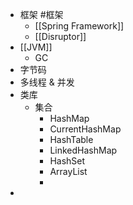 - 框架 #框架
	- [[Spring Framework]]
	- [[Disruptor]]
- [[JVM]]
	- GC
- 字节码
- 多线程 & 并发
- 类库
	- 集合
		- HashMap
		- CurrentHashMap
		- HashTable
		- LinkedHashMap
		- HashSet
		- ArrayList
		-
-